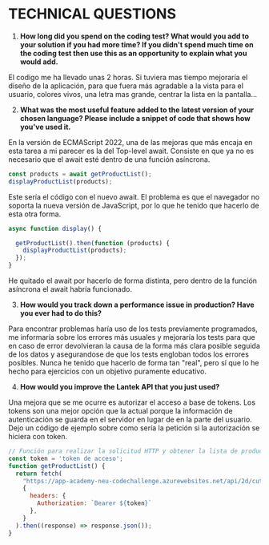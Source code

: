 # TECHNICAL QUESTIONS

1. **How long did you spend on the coding test? What would you add to your solution if you had more
time? If you didn't spend much time on the coding test then use this as an opportunity to explain what
you would add.**

El codigo me ha llevado unas 2 horas. Si tuviera mas tiempo mejoraría el diseño de la aplicación, para que fuera más agradable a la vista para el usuario, colores vivos, una letra mas grande, centrar la lista en la pantalla...

2. **What was the most useful feature added to the latest version of your chosen language? Please include
a snippet of code that shows how you've used it.**

En la versión de ECMAScript 2022, una de las mejoras que más encaja en esta tarea a mi parecer es la del Top-level await. Consiste en que ya no es necesario que el await esté dentro de una función asíncrona.  

```javascript
const products = await getProductList();
displayProductList(products);
```

Este sería el código con el nuevo await. El problema es que el navegador no soporta la nueva versión de JavaScript, por lo que he tenido que hacerlo de esta otra forma.

```javascript
async function display() {

  getProductList().then(function (products) {
    displayProductList(products);
  });
}
```

He quitado el await por hacerlo de forma distinta, pero dentro de la función asíncrona el await habría funcionado.


3. **How would you track down a performance issue in production? Have you ever had to do this?**

Para encontrar problemas haría uso de los tests previamente programados, me informaría sobre los errores más usuales y mejoraría los tests para que en caso de error devolvieran la causa de la forma más clara posible seguida de los datos y asegurandose de que los tests engloban todos los errores posibles. Nunca he tenido que hacerlo de forma tan "real", pero sí que lo he hecho para ejercicios con un objetivo puramente educativo.

4. **How would you improve the Lantek API that you just used?**

Una mejora que se me ocurre es autorizar el acceso a base de tokens. Los tokens son una mejor opción que la actual porque la información de autenticación se guarda en el servidor en lugar de en la parte del usuario. Dejo un código de ejemplo sobre como sería la petición si la autorización se hiciera con token.


```javascript
// Función para realizar la solicitud HTTP y obtener la lista de productos
const token = 'token de acceso';
function getProductList() {
  return fetch(
    "https://app-academy-neu-codechallenge.azurewebsites.net/api/2d/cut",
    {
      headers: {
        Authorization: `Bearer ${token}`
      },
    }
  ).then((response) => response.json());
}

